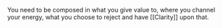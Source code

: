 You need to be composed in what you give value to, where you channel your energy, what you choose to reject and have [[Clarity]] upon that.